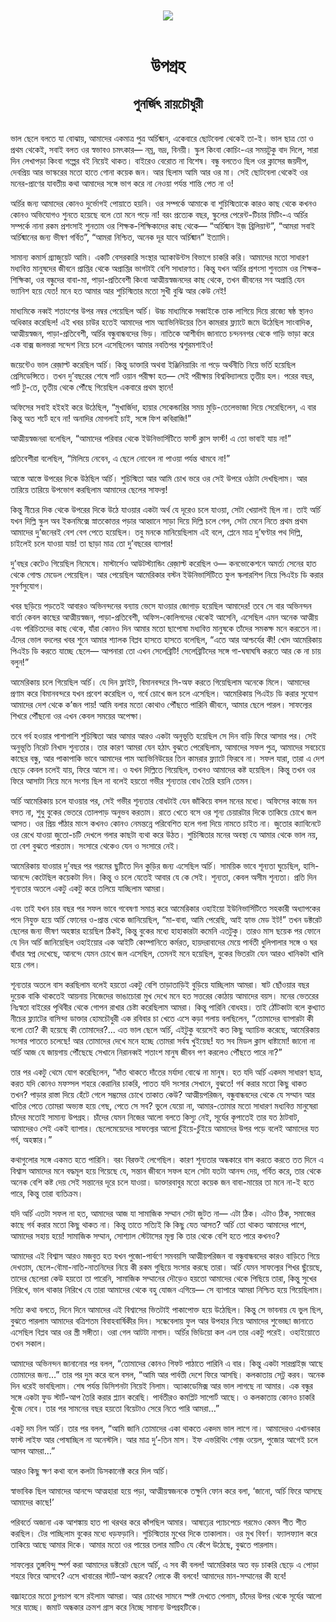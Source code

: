 <div align=center> <img src="../../metadata/images/rabibasariya/উপগ্রহ-পুনর্জিৎ-রায়চৌধুরী.jpg" align="center"></div><br><h1 align=center>উপগ্রহ</h1>
<h2 align=center>পুনর্জিৎ রায়চৌধুরী</h2><br>ভাল ছেলে বলতে যা বোঝায়, আমাদের একমাত্র পুত্র অর্চিষ্মান, একেবারে ছোটবেলা থেকেই তা-ই। ভাল ছাত্র তো ও প্রথম থেকেই, সবাই বলত ওর স্বভাবও চমৎকার— নম্র, ভদ্র, বিনয়ী। স্কুল কিংবা কোচিং-এর সময়টুকু বাদ দিলে, সারা দিন লেখাপড়া কিংবা গল্পের বই নিয়েই থাকত। বাইরেও বেরোত না বিশেষ। বন্ধু বলতেও ছিল ওর ক্লাসের জয়দীপ, দেবপ্রিয় আর ভাস্করের মতো হাতে গোনা কয়েক জন। আর ছিলাম আমি আর ওর মা। সেই ছোটবেলা থেকেই ওর মনের-প্রাণের যাবতীয় কথা আমাদের সঙ্গে ভাগ করে না নেওয়া পর্যন্ত শান্তি পেত না ও!

অর্চির জন্য আমাদের কোনও দুর্ভোগই পোয়াতে হয়নি। ওর সম্পর্কে আমাকে বা শুচিস্মিতাকে কারও কাছ থেকে কখনও কোনও অভিযোগও শুনতে হয়েছে বলে তো মনে পড়ে না! বরং প্রত্যেক বছর, স্কুলের পেরেন্ট-টিচার মিটিং-এ অর্চির সম্পর্কে নানা রকম প্রশংসাই শুনতাম ওর শিক্ষক-শিক্ষিকাদের কাছ থেকে— “অর্চিষ্মান ইজ় ব্রিলিয়ান্ট”, “আমরা সবাই অর্চিষ্মানের জন্য ভীষণ গর্বিত”, “আমরা নিশ্চিত, অনেক দূর যাবে অর্চিষ্মান” ইত্যাদি।

সামান্য কমার্স গ্র্যাজুয়েট আমি। একটি বেসরকারি সংস্থার অ্যাকাউন্টস বিভাগে চাকরি করি। আমাদের মতো সাধারণ মধ্যবিত্ত মানুষদের জীবনে প্রাপ্তির থেকে অপ্রাপ্তির ভাগটাই বেশি সাধারণত। কিন্তু যখন অর্চির প্রশংসা শুনতাম ওর শিক্ষক-শিক্ষিকা, ওর বন্ধুদের বাবা-মা, পাড়া-প্রতিবেশী কিংবা আত্মীয়স্বজনদের কাছ থেকে, তখন জীবনের সব অপ্রাপ্তি যেন ভ্যানিশ হয়ে যেত! মনে হত আমার আর শুচিস্মিতার মতো সুখী বুঝি আর কেউ নেই!

মাধ্যমিকে নব্বই শতাংশের উপর নম্বর পেয়েছিল অর্চি। উচ্চ মাধ্যমিকে সব্বাইকে তাক লাগিয়ে দিয়ে রাজ্যে ষষ্ঠ স্থানও অধিকার করেছিল! এই খবর চাউর হতেই আমাদের পাম অ্যাভিনিউয়ের তিন কামরার ফ্ল্যাটে জমে উঠেছিল সাংবাদিক, আত্মীয়স্বজন, পাড়া-প্রতিবেশী, অর্চির বন্ধুবান্ধবদের ভিড়। নাতিকে আশীর্বাদ জানাতে চন্দননগর থেকে গাড়ি ভাড়া করে এক বাক্স জলভরা সন্দেশ নিয়ে চলে এসেছিলেন আমার নবতিপর শ্বশুরমশাইও!

জয়েন্টেও ভাল রেজ়াল্ট করেছিল অর্চি। কিন্তু ডাক্তারি অথবা ইঞ্জিনিয়ারিং না পড়ে অর্থনীতি নিয়ে ভর্তি হয়েছিল প্রেসিডেন্সিতে। তখন দু’বছরের শেষে পার্ট ওয়ান পরীক্ষা হত— সেই পরীক্ষায় বিশ্ববিদ্যালয়ে তৃতীয় হল। পরের বছর, পার্ট টু-তে, তৃতীয় থেকে পৌঁছে গিয়েছিল একবারে প্রথম স্থানে!

অফিসের সবাই হইহই করে উঠেছিল, “মুখার্জিদা, হায়ার সেকেন্ডারির সময় মুড়ি-তেলেভাজা দিয়ে সেরেছিলেন, এ বার কিন্তু অত শর্টে হবে না! অনাদির মোগলাই চাই, সঙ্গে ফিশ কবিরাজি!”

আত্মীয়স্বজনরা বলেছিল, “আমাদের পরিবার থেকে ইউনিভার্সিটিতে ফার্স্ট ক্লাস ফার্স্ট! এ তো ভাবাই যায় না!”

প্রতিবেশীরা বলেছিল, “মিলিয়ে নেবেন, এ ছেলে নোবেল না পাওয়া পর্যন্ত থামবে না!”

আস্তে আস্তে উপরের দিকে উঠছিল অর্চি। শুচিস্মিতা আর আমি চোখ ভরে ওর সেই উপরে ওঠাটা দেখছিলাম। আর তারিয়ে তারিয়ে উপভোগ করছিলাম আমাদের ছেলের সাফল্য!

কিন্তু নীচের দিক থেকে উপরের দিকে উঠে যাওয়ার একটা অর্থ যে দূরেও চলে যাওয়া, সেটা খেয়ালই ছিল না। তাই অর্চি যখন দিল্লি স্কুল অব ইকনমিক্সে স্নাতকোত্তর পড়ার আহ্বানে সাড়া দিয়ে দিল্লি চলে গেল, সেটা মেনে নিতে প্রথম প্রথম আমাদের দু’জনেরই বেশ বেগ পেতে হয়েছিল। তবু মনকে মানিয়েছিলাম এই বলে, প্লেনে মাত্র দু’ঘণ্টার পথ দিল্লি, চাইলেই চলে যাওয়া যায়! তা ছাড়া মাত্র তো দু’বছরের ব্যাপার! 

দু’বছর কেটেও গিয়েছিল নিমেষে। মাস্টার্সেও আউটস্ট্যান্ডিং রেজ়াল্ট করেছিল ও— কনভোকেশনে অমর্ত্য সেনের হাত থেকে গোল্ড মেডেল পেয়েছিল। আর পেয়েছিল আমেরিকার বস্টন ইউনিভার্সিটিতে ফুল স্কলারশিপ নিয়ে পিএইচ ডি করার সুবর্ণসুযোগ।

খবর ছড়িয়ে পড়তেই আবারও অভিনন্দনের বন্যায় ভেসে যাওয়ার জোগাড় হয়েছিল আমাদের! তবে সে বার অভিনন্দন বার্তা কেবল কাছের আত্মীয়স্বজন, পাড়া-প্রতিবেশী, অফিস-কোলিগদের থেকেই আসেনি, এসেছিল এমন অনেক আত্মীয় এবং পরিচিতদের কাছ থেকে, যাঁরা কোনও দিন আমার মতো ছাপোষা মধ্যবিত্ত মানুষকে তাঁদের সমকক্ষ মনে করতেন না। এঁদের ভোল বদলের খবর শুনে আমার শ্যালক বিপ্লব হাসতে হাসতে বলেছিল, “এতে আর আশ্চর্যের কী! খোদ আমেরিকায় পিএইচ ডি করতে যাচ্ছে ছেলে— আপনারা তো এখন সেলেব্রিটি! সেলেব্রিটিদের সঙ্গে গা-ঘষাঘষি করতে আর কে না চায় বলুন!”

আমেরিকায় চলে গিয়েছিল অর্চি। যে দিন ফ্লাইট, বিমানবন্দরে সি-অফ করতে গিয়েছিলাম অনেকে মিলে। আমাদের প্রণাম করে বিমানবন্দরে যখন প্রবেশ করেছিল ও, গর্বে চোখে জল চলে এসেছিল। আমেরিকায় পিএইচ ডি করার সুযোগ আমাদের দেশ থেকে ক’জন পায়! আমি বলার মতো কোথাও পৌঁছতে পারিনি জীবনে, আমার ছেলে পারল। সাফল্যের শিখরে পৌঁছনো ওর এখন কেবল সময়ের অপেক্ষা।

তবে গর্ব হওয়ার পাশাপাশি শুচিস্মিতা আর আমার আরও একটা অনুভূতি হয়েছিল সে দিন বাড়ি ফিরে আসার পর। সেই অনুভূতি নিরেট নিখাদ শূন্যতার। তার কারণ আমরা যেন হঠাৎ বুঝতে পেরেছিলাম, আমাদের সফল পুত্র, আমাদের সবচেয়ে কাছের বন্ধু, আর পাকাপাকি ভাবে আমাদের পাম অ্যাভিনিউয়ের তিন কামরার ফ্ল্যাটে ফিরবে না। সফল যারা, তারা এ দেশ ছেড়ে কেবল চলেই যায়, ফিরে আসে না। ও যখন দিল্লিতে গিয়েছিল, তখনও আমাদের কষ্ট হয়েছিল। কিন্তু তখন ওর ফিরে আসাটা নিয়ে মনে সংশয় ছিল না বলেই হয়তো গভীর শূন্যতার বোধ তৈরি হয়নি তেমন।

অর্চি আমেরিকায় চলে যাওয়ার পর, সেই গভীর শূন্যতার বোধটাই যেন জাঁকিয়ে বসল মনের মধ্যে। অফিসের কাজে মন বসত না, শুধু বুকের ভেতরে তোলপাড় অনুভব করতাম। রাতে খেতে বসে ওর শূন্য চেয়ারটার দিকে তাকিয়ে চোখে জল আসত। ওর প্রিয় পাঁঠার মাংস কখনও কোনও নেমন্তন্নে পরিবেশিত হলে গলা দিয়ে নামতে চাইত না। জুতোর ক্যাবিনেটে ওর রেখে যাওয়া জুতো-চটি দেখলে গলার কাছটা ব্যথা করে উঠত। শুচিস্মিতার মনের অবস্থা যে আমার থেকে ভাল নয়, তা বেশ বুঝতে পারতাম। সংসারে থেকেও যেন ও সংসারে নেই।

আমেরিকায় যাওয়ার দু’বছর পর গরমের ছুটিতে দিন কুড়ির জন্য এসেছিল অর্চি। সাময়িক ভাবে শূন্যতা ঘুচেছিল, হাসি-আনন্দে কেটেছিল কয়েকটা দিন। কিন্তু ও চলে যেতেই আবার যে কে সেই। শূন্যতা, কেবল অসীম শূন্যতা। প্রতি দিন শূন্যতার অতলে একটু একটু করে তলিয়ে যাচ্ছিলাম আমরা।

এবং তাই যখন চার বছর পর সফল ভাবে গবেষণা সমাপ্ত করে আমেরিকার ওহাইয়ো ইউনিভার্সিটিতে সহকারী অধ্যাপকের পদে নিযুক্ত হয়ে অর্চি ফোনের ও-প্রান্ত থেকে জানিয়েছিল, “মা-বাবা, আমি পেরেছি, আই হ্যাভ মেড ইট!” তখন ডক্টরেট ছেলের জন্য ভীষণ অহঙ্কার হয়েছিল ঠিকই, কিন্তু বুকের মধ্যে হাহাকারটা কমেনি এতটুকু। তারও মাস ছয়েক পর ফোনে যে দিন অর্চি জানিয়েছিল ওহাইয়োর এক আইটি কোম্পানিতে কর্মরত, হায়দরাবাদের মেয়ে পার্বতী ধুলিপালার সঙ্গে ও ঘর বাঁধার স্বপ্ন দেখেছে, আনন্দে যেমন চোখে জল এসেছিল, তেমনই মনে হয়েছিল, বুকের ভিতরটা যেন আরও খানিকটা খালি হয়ে গেল।

শূন্যতার অতলে বাস করছিলাম বলেই হয়তো একটু বেশি তাড়াতাড়িই বুড়িয়ে যাচ্ছিলাম আমরা। ষাট ছোঁওয়ার বছর দুয়েক বাকি থাকতেই আয়নায় নিজেদের ভাঙাচোরা মুখ দেখে মনে হত সত্তরের কোঠায় আমাদের বয়স। মনের ভেতরের নিঃস্বতা বাইরের পৃথিবীর থেকে গোপন রাখার চেষ্টা করেছিলাম আমরা। কিন্তু পারিনি বোধহয়। তাই ঠোঁটকাটা বলে কুখ্যাত নীচের ফ্ল্যাটের বাসিন্দা ডাক্তার হোমচৌধুরী এক রবিবার চা খেতে এসে কড়া গলায় বলছিলেন, “তোমাদের ব্যাপারটা কী বলো তো? কী হয়েছে কী তোমাদের?... এত ভাল ছেলে অর্চি, এইটুকু বয়েসেই কত কিছু অ্যাচিভ করেছে, আমেরিকায় সংসার পাততে চলেছে! আর তোমাদের দেখে মনে হচ্ছে তোমরা সর্বস্ব খুইয়েছ! যত সব মিডল ক্লাস ধাষ্টামো! জানো না অর্চি আজ যে জায়গায় পৌঁছেছে সেখানে নিরানব্বই শতাংশ মানুষ জীবন পণ করলেও পৌঁছতে পারে না?”

তার পর একটু থেমে যোগ করেছিলেন, “দাঁত থাকতে দাঁতের মর্যাদা বোঝে না মানুষ। হত যদি অর্চি একদম সাধারণ ছাত্র, করত যদি কোনও মফস্সল শহরে কেরানির চাকরি, পাতত যদি সংসার সেখানে, বুঝতে! গর্ব করার মতো কিছু থাকত তখন? পাড়ার রাস্তা দিয়ে হেঁটে গেলে সম্ভ্রমের চোখে তাকাত কেউ? আত্মীয়পরিজন, বন্ধুবান্ধবদের থেকে যে সম্মান আর খাতির পেতে তোমরা অভ্যস্ত হয়ে গেছ, পেতে সে সব? ভুলে যেয়ো না, আমার-তোমার মতো সাধারণ মধ্যবিত্ত মানুষেরা চাঁদের মতোই সামান্য উপগ্রহ। চাঁদের যেমন নিজের আলো বলতে কিস্যু নেই, সূর্যের কৃপাতেই তার যত ঠাটবাট, আমাদেরও সেই একই ব্যাপার। ছেলেমেয়েদের সাফল্যের আলো চুঁইয়ে-চুঁইয়ে আমাদের উপর পড়ে বলেই আমাদের যত গর্ব, অহঙ্কার।”

কথাগুলোর সঙ্গে একমত হতে পারিনি। বরং বিরক্তই লেগেছিল। কারণ শূন্যতার অন্ধকারে বাস করতে করতে তত দিনে এ বিশ্বাস আমাদের মনে বদ্ধমূল হয়ে গিয়েছে যে, সন্তান জীবনে সফল হলে সেটা যতটা আনন্দ দেয়, গর্বিত করে, তার থেকে অনেক বেশি কষ্ট দেয় সেই সন্তানের দূরে চলে যাওয়া। ডাক্তারবাবুর মতো কয়েক জন বাবা-মায়ের তা মনে না-ই হতে পারে, কিন্তু তারা ব্যতিক্রম।

যদি অর্চি এতটা সফল না হত, আমাদের আজ যা সামাজিক সম্মান সেটা জুটত না— এটা ঠিক। এটাও ঠিক, সমাজের কাছে গর্ব করার মতো কিছু থাকত না। কিন্তু তাতে সত্যিই কি কিছু যেত আসত? অর্চি তো থাকত আমাদের পাশে, আমাদের সহায় হয়ে! সামাজিক সম্মান, সোশ্যাল স্টেটাসের মূল্য কি তার থেকে বেশি হতে পারে কখনও?

আমাদের এই বিশ্বাস আরও মজবুত হত যখন পুজো-পার্বণে সমবয়সি আত্মীয়পরিজন বা বন্ধুবান্ধবদের কারও বাড়িতে গিয়ে দেখতাম, ছেলে-বৌমা-নাতি-নাতনিদের নিয়ে কী রকম গুছিয়ে সংসার করছে তারা। অর্চি যেমন সাফল্যের শিখর ছুঁয়েছে, তাদের ছেলেরা কেউ হয়তো তা পারেনি, সামাজিক সম্মানের দৌড়েও হয়তো আমাদের থেকে পিছিয়ে তারা, কিন্তু সুখের নিরিখে, ভাল থাকার নিরিখে যে তারা আমাদের থেকে বহু যোজন এগিয়ে— সে ব্যাপারে আমরা নিশ্চিত হয়ে গিয়েছিলাম।

সত্যি কথা বলতে, দিনে দিনে আমাদের এই বিশ্বাসের ভিতটাই পাকাপোক্ত হয়ে উঠেছিল। কিন্তু সে ভাবনায় যে ভুল ছিল, বুঝতে পারলাম আমাদের বত্রিশতম বিবাহবার্ষিকীর দিন। সন্ধেবেলায় ফুল আর উপহার নিয়ে আমাদের শুভেচ্ছা জানাতে এসেছিল বিপ্লব আর ওর স্ত্রী সঙ্গীতা। ওরা গেল আটটা নাগাদ। অর্চির ভিডিয়ো কল এল তার একটু পরেই। ওহাইয়োতে তখন সকাল।

আমাদের অভিনন্দন জানানোর পর বলল, “তোমাদের কোনও গিফট পাঠাতে পারিনি এ বার। কিন্তু একটা সারপ্রাইজ় আছে তোমাদের জন্য…” তার পর দুম করে বলে বসল, “আমি আর পার্বতী দেশে ফিরে আসছি। কলকাতায় সেট্ল করব। অনেক দিন ধরেই ভাবছিলাম। শেষ পর্যন্ত ডিসিশনটা নিয়েই নিলাম। অ্যাকাডেমিক্স আর ভাল লাগছে না আমার। এক বন্ধুর সঙ্গে একটা ফুড স্টার্ট-আপ তৈরি করার প্ল্যান করেছি। পার্বতীরও কমপ্লিট সাপোর্ট আছে। ও কলকাতায় কোনও চাকরি খুঁজে নেবে। তার পর সামনের বছর হয়তো বিয়েটাও সেরে নিতে পারি আমরা…”

একটু দম নিল অর্চি। তার পর বলল, “আমি জানি তোমাদের একা থাকতে একদম ভাল লাগে না। আমাদেরও এখানকার ফাস্ট লাইফ আর পোষাচ্ছিল না অনেস্টলি। আর মাত্র দু’-তিন মাস। ইফ এভরিথিং গোজ় ওয়েল, পুজোর আগেই চলে আসব আমরা…”

আরও কিছু ক্ষণ কথা বলে কলটা ডিসকানেক্ট করে দিল অর্চি।

স্বাভাবিক ছিল আমাদের আনন্দে আত্মহারা হয়ে পড়া, আত্মীয়স্বজনকে তক্ষুনি ফোন করে বলা, ‘জানো, অর্চি ফিরে আসছে আমাদের কাছে!’

পরিবর্তে অজানা এক আশঙ্কায় হাত পা থরথর করে কাঁপছিল আমার। আষাঢ়ের প্যাচপেচে গরমেও কেমন শীত শীত করছিল। টের পাচ্ছিলাম বুকের মধ্যে ধড়ফড়ানি। শুচিস্মিতার মুখের দিকে তাকালাম। ওর মুখ বিবর্ণ। ফ্যালফ্যাল করে তাকিয়ে আছে আমার দিকে। আমার মতো ওর পায়ের তলার মাটিও যে কেঁপে উঠেছে, বুঝতে পারলাম।

সাফল্যের তুঙ্গবিন্দু স্পর্শ করা আমাদের ডক্টরেট ছেলে অর্চি, এ সব কী বলল! আমেরিকার অত বড় চাকরি ছেড়ে এ পোড়া শহরে ফিরে আসবে? এসে খাবারের স্টার্ট-আপ করবে? লোকে কী বলবে! আমাদের মান-সম্মানের কী হবে!

বজ্রাহতের মতো চুপচাপ বসে রইলাম আমরা। আর চোখের সামনে স্পষ্ট দেখতে পেলাম, চাঁদের উপর থেকে সূর্যের আলো সরে যাচ্ছে। জমাট অন্ধকার ক্রমশ গ্রাস করে নিচ্ছে সামান্য উপগ্রহটিকে।